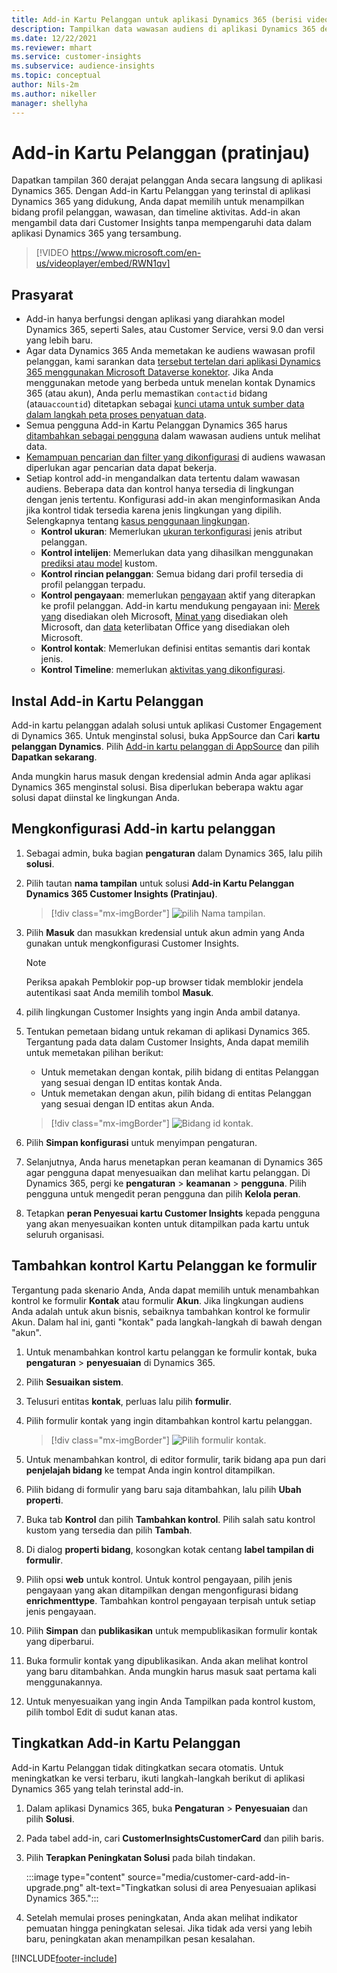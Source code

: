 ```yaml
---
title: Add-in Kartu Pelanggan untuk aplikasi Dynamics 365 (berisi video)
description: Tampilkan data wawasan audiens di aplikasi Dynamics 365 dengan add-in ini.
ms.date: 12/22/2021
ms.reviewer: mhart
ms.service: customer-insights
ms.subservice: audience-insights
ms.topic: conceptual
author: Nils-2m
ms.author: nikeller
manager: shellyha
---
```


# <a name="customer-card-add-in-preview"></a>Add-in Kartu Pelanggan (pratinjau)



Dapatkan tampilan 360 derajat pelanggan Anda secara langsung di aplikasi Dynamics 365. Dengan Add-in Kartu Pelanggan yang terinstal di aplikasi Dynamics 365 yang didukung, Anda dapat memilih untuk menampilkan bidang profil pelanggan, wawasan, dan timeline aktivitas. Add-in akan mengambil data dari Customer Insights tanpa mempengaruhi data dalam aplikasi Dynamics 365 yang tersambung.

> [!VIDEO https://www.microsoft.com/en-us/videoplayer/embed/RWN1qv]

## <a name="prerequisites"></a>Prasyarat

- Add-in hanya berfungsi dengan aplikasi yang diarahkan model Dynamics 365, seperti Sales, atau Customer Service, versi 9.0 dan versi yang lebih baru.
- Agar data Dynamics 365 Anda memetakan ke audiens wawasan profil pelanggan, kami sarankan data [tersebut tertelan dari aplikasi Dynamics 365 menggunakan Microsoft Dataverse konektor](connect-power-query.md). Jika Anda menggunakan metode yang berbeda untuk menelan kontak Dynamics 365 (atau akun), Anda perlu memastikan `contactid` bidang (atau`accountid`) ditetapkan sebagai [kunci utama untuk sumber data dalam langkah peta proses penyatuan data](map-entities.md#select-primary-key-and-semantic-type-for-attributes). 
- Semua pengguna Add-in Kartu Pelanggan Dynamics 365 harus [ditambahkan sebagai pengguna](permissions.md) dalam wawasan audiens untuk melihat data.
- [Kemampuan pencarian dan filter yang dikonfigurasi](search-filter-index.md) di audiens wawasan diperlukan agar pencarian data dapat bekerja.
- Setiap kontrol add-in mengandalkan data tertentu dalam wawasan audiens. Beberapa data dan kontrol hanya tersedia di lingkungan dengan jenis tertentu. Konfigurasi add-in akan menginformasikan Anda jika kontrol tidak tersedia karena jenis lingkungan yang dipilih. Selengkapnya tentang [kasus penggunaan lingkungan](work-with-business-accounts.md).
  - **Kontrol ukuran**: Memerlukan [ukuran terkonfigurasi](measures.md) jenis atribut pelanggan.
  - **Kontrol intelijen**: Memerlukan data yang dihasilkan menggunakan [prediksi atau model](predictions-overview.md) kustom.
  - **Kontrol rincian pelanggan**: Semua bidang dari profil tersedia di profil pelanggan terpadu.
  - **Kontrol pengayaan**: memerlukan [pengayaan](enrichment-hub.md) aktif yang diterapkan ke profil pelanggan. Add-in kartu mendukung pengayaan ini: [Merek yang](enrichment-microsoft.md) disediakan oleh Microsoft, [Minat yang](enrichment-microsoft.md) disediakan oleh Microsoft, dan [data](enrichment-office.md) keterlibatan Office yang disediakan oleh Microsoft.
  - **Kontrol kontak**: Memerlukan definisi entitas semantis dari kontak jenis.
  - **Kontrol Timeline**: memerlukan [aktivitas yang dikonfigurasi](activities.md).

## <a name="install-the-customer-card-add-in"></a>Instal Add-in Kartu Pelanggan

Add-in kartu pelanggan adalah solusi untuk aplikasi Customer Engagement di Dynamics 365. Untuk menginstal solusi, buka AppSource dan Cari **kartu pelanggan Dynamics**. Pilih [Add-in kartu pelanggan di AppSource](https://appsource.microsoft.com/product/dynamics-365/mscrm.dynamics_365_customer_insights_customer_card_addin?tab=Overview) dan pilih **Dapatkan sekarang**.

Anda mungkin harus masuk dengan kredensial admin Anda agar aplikasi Dynamics 365 menginstal solusi. Bisa diperlukan beberapa waktu agar solusi dapat diinstal ke lingkungan Anda.

## <a name="configure-the-customer-card-add-in"></a>Mengkonfigurasi Add-in kartu pelanggan

1. Sebagai admin, buka bagian **pengaturan** dalam Dynamics 365, lalu pilih **solusi**.

1. Pilih tautan **nama tampilan** untuk solusi **Add-in Kartu Pelanggan Dynamics 365 Customer Insights (Pratinjau)**.

   > [!div class="mx-imgBorder"]
   > ![pilih Nama tampilan.](media/select-display-name.png "pilih Nama tampilan.")

1. Pilih **Masuk** dan masukkan kredensial untuk akun admin yang Anda gunakan untuk mengkonfigurasi Customer Insights.

   > [!NOTE]
   > Periksa apakah Pemblokir pop-up browser tidak memblokir jendela autentikasi saat Anda memilih tombol **Masuk**.

1. pilih lingkungan Customer Insights yang ingin Anda ambil datanya.

1. Tentukan pemetaan bidang untuk rekaman di aplikasi Dynamics 365. Tergantung pada data dalam Customer Insights, Anda dapat memilih untuk memetakan pilihan berikut:
   - Untuk memetakan dengan kontak, pilih bidang di entitas Pelanggan yang sesuai dengan ID entitas kontak Anda.
   - Untuk memetakan dengan akun, pilih bidang di entitas Pelanggan yang sesuai dengan ID entitas akun Anda.

   > [!div class="mx-imgBorder"]
   > ![Bidang id kontak.](media/contact-id-field.png "Bidang id kontak.")

1. Pilih **Simpan konfigurasi** untuk menyimpan pengaturan.

1. Selanjutnya, Anda harus menetapkan peran keamanan di Dynamics 365 agar pengguna dapat menyesuaikan dan melihat kartu pelanggan. Di Dynamics 365, pergi ke **pengaturan** > **keamanan** > **pengguna**. Pilih pengguna untuk mengedit peran pengguna dan pilih **Kelola peran**.

1. Tetapkan **peran Penyesuai kartu Customer Insights** kepada pengguna yang akan menyesuaikan konten untuk ditampilkan pada kartu untuk seluruh organisasi.

## <a name="add-customer-card-controls-to-forms"></a>Tambahkan kontrol Kartu Pelanggan ke formulir

Tergantung pada skenario Anda, Anda dapat memilih untuk menambahkan kontrol ke formulir **Kontak** atau formulir **Akun**. Jika lingkungan audiens Anda adalah untuk akun bisnis, sebaiknya tambahkan kontrol ke formulir Akun. Dalam hal ini, ganti "kontak" pada langkah-langkah di bawah dengan "akun".

1. Untuk menambahkan kontrol kartu pelanggan ke formulir kontak, buka **pengaturan** > **penyesuaian** di Dynamics 365.

1. Pilih **Sesuaikan sistem**.

1. Telusuri entitas **kontak**, perluas lalu pilih **formulir**.

1. Pilih formulir kontak yang ingin ditambahkan kontrol kartu pelanggan.

    > [!div class="mx-imgBorder"]
    > ![Pilih formulir kontak.](media/contact-active-forms.png "Pilih formulir kontak.")

1. Untuk menambahkan kontrol, di editor formulir, tarik bidang apa pun dari **penjelajah bidang** ke tempat Anda ingin kontrol ditampilkan.

1. Pilih bidang di formulir yang baru saja ditambahkan, lalu pilih **Ubah properti**.

1. Buka tab **Kontrol** dan pilih **Tambahkan kontrol**. Pilih salah satu kontrol kustom yang tersedia dan pilih **Tambah**.

1. Di dialog **properti bidang**, kosongkan kotak centang **label tampilan di formulir**.

1. Pilih opsi **web** untuk kontrol. Untuk kontrol pengayaan, pilih jenis pengayaan yang akan ditampilkan dengan mengonfigurasi bidang **enrichmenttype**. Tambahkan kontrol pengayaan terpisah untuk setiap jenis pengayaan.

1. Pilih **Simpan** dan **publikasikan** untuk mempublikasikan formulir kontak yang diperbarui.

1. Buka formulir kontak yang dipublikasikan. Anda akan melihat kontrol yang baru ditambahkan. Anda mungkin harus masuk saat pertama kali menggunakannya.

1. Untuk menyesuaikan yang ingin Anda Tampilkan pada kontrol kustom, pilih tombol Edit di sudut kanan atas.

## <a name="upgrade-customer-card-add-in"></a>Tingkatkan Add-in Kartu Pelanggan

Add-in Kartu Pelanggan tidak ditingkatkan secara otomatis. Untuk meningkatkan ke versi terbaru, ikuti langkah-langkah berikut di aplikasi Dynamics 365 yang telah terinstal add-in.

1. Dalam aplikasi Dynamics 365, buka **Pengaturan** > **Penyesuaian** dan pilih **Solusi**.

1. Pada tabel add-in, cari **CustomerInsightsCustomerCard** dan pilih baris.

1. Pilih **Terapkan Peningkatan Solusi** pada bilah tindakan.

   :::image type="content" source="media/customer-card-add-in-upgrade.png" alt-text="Tingkatkan solusi di area Penyesuaian aplikasi Dynamics 365.":::

1. Setelah memulai proses peningkatan, Anda akan melihat indikator pemuatan hingga peningkatan selesai. Jika tidak ada versi yang lebih baru, peningkatan akan menampilkan pesan kesalahan.


[!INCLUDE[footer-include](../includes/footer-banner.md)]
